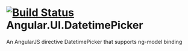 [![Build Status](https://travis-ci.org/stephenzeng/Angular.UI.DatetimePicker.svg)](https://travis-ci.org/stephenzeng/Angular.UI.DatetimePicker)
Angular.UI.DatetimePicker
=========================

An AngularJS directive DatetimePicker that supports ng-model binding
